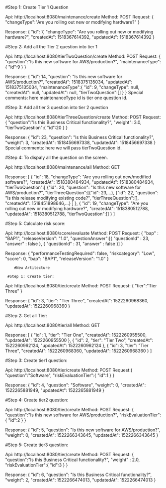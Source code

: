 #Step 1: Create Tier 1 Question

Api: http://localhost:8080/maintenance/create
Method: POST
Request: {
           "changeType":"Are you rolling out new or modifying hardware?"
         }

Response: {
          "id": 7,
          "changeType": "Are you rolling out new or modifying hardware?",
          "createdAt": 1518367614392,
          "updatedAt": 1518367614392
          }
          
          
#Step 2: Add all the Tier 2 question into tier 1

Api: http://localhost:8080/tierTwoQuestion/create
Method: POST
Request: {
           "question":"Is this new software for AWS/production?",
           "maintenanceType":{
             "id":9 
           }
         }

Response: {
          "id": 14,
          "question": "Is this new software for AWS/production?",
          "createdAt": 1518375135034,
          "updatedAt": 1518375135034,
          "maintenanceType":{
          "id": 9,
          "changeType": null,
          "createdAt": null,
          "updatedAt": null,
          "tierTwoQuestion":[]
          }
          }
 Special comments: here maintenanceType id is tier one question id.
 
 #Step 3: Add all tier 3 question into tier 2 question
 
Api: http://localhost:8080/tierThreeQuestion/create
Method: POST
Request: {
           "question":"Is this Business Critical functionality?",
           "weight": 3.0,
           "tierTwoQuestion":{
             "id":20
           }
         }

Response: {
          "id": 23,
          "question": "Is this Business Critical functionality?",
          "weight": 3,
          "createdAt": 1518456697338,
          "updatedAt": 1518456697338
          }
 Special comments: here we will pass tierTwoQuestion id.
 
 #Step 4: To dispaly all the question on the screen.
 
 Api: http://localhost:8080/maintenance/all
 Method: GET
 
 Response: [
           {
           "id": 18,
           "changeType": "Are you rolling out new/modified software?",
           "createdAt": 1518380484934,
           "updatedAt": 1518380484934,
           "tierTwoQuestion":[
           {"id": 20, "question": "Is this new software for AWS/production?", "tierThreeQuestion":[{"id": 23,…},
           {"id": 22, "question": "Is this release modifying existing code?", "tierThreeQuestion":[], "createdAt": 1518451898646,…}
           ]
           },
           {
           "id": 19,
           "changeType": "Are you rolling out new or modifying hardware?",
           "createdAt": 1518380512788,
           "updatedAt": 1518380512788,
           "tierTwoQuestion":[]
           }
           ]
           
   #Step 5: Calculate risk score:
   
   Api: http://localhost:8080/score/evaluate
   Method: POST
   Request: {
  				"bap" : "BAP1",
   			 	"releaseVersion": "1.0",
  				"questionAnswer":[{
    					"questionId" : 23,
    					"answer" : false
  				},
  				{
    					"questionId" : 31,
    					"answer" : false
  				}]
			}
   
   Response: {
				"performanceTestingRequired": false,
				"riskcategory": "Low",
				"score": 0,
				"bap": "BAP1",
				"releaseVersion": "1.0"
			}

			
		#New Artitecture 
			
	 #Step 1: Create tier:
   
   Api: http://localhost:8080/tier/create
   Method: POST
   Request: {
  		"tier":"Tier Three"
	}
   
   Response: {
	"id": 3,
	"tier": "Tier Three",
	"createdAt": 1522260968360,
	"updatedAt": 1522260968360
}

#Step 2: Get all Tier:
   
   Api: http://localhost:8080/tier/all
   Method: GET
   
   
   Response: [
		{
			"id": 1,
			"tier": "Tier One",
			"createdAt": 1522260955500,
			"updatedAt": 1522260955500
		},
		{
			"id": 2,
			"tier": "Tier Two",
			"createdAt": 1522260962124,
			"updatedAt": 1522260962124
		},
		{
			"id": 3,
			"tier": "Tier Three",
			"createdAt": 1522260968360,
			"updatedAt": 1522260968360
		}
	]
	
#Step 3: Create  tier1 question:

 Api: http://localhost:8080/tier/create
   Method: POST
   Request:{
  	"question":"Software",
 	 "riskEvaluationTier":{
    		"id":1
  		}
	}
   
   Response: {
		"id": 4,
		"question": "Software",
		"weight": 0,
		"createdAt": 1522265881949,
		"updatedAt": 1522265881949
	}
	
#Step 4: Create  tier2 question:

 Api: http://localhost:8080/tier/create
   Method: POST
   Request:
		{
	  		"question":"Is this new software for AWS/production?",
	  		"riskEvaluationTier":{
	    			"id":2
	  		}
		}
   
   Response: 
	{
		"id": 5,
		"question": "Is this new software for AWS/production?",
		"weight": 0,
		"createdAt": 1522266343645,
		"updatedAt": 1522266343645
	}
	
#Step 5: Create  tier3 question:

 Api: http://localhost:8080/tier/create
   Method: POST
   Request:
	{
	  "question":"Is this Business Critical functionality?",
	  "weight" : 2.0,
	  "riskEvaluationTier":{
	    "id":3
	  }
	}
   
   Response: 
	{
		"id": 6,
		"question": "Is this Business Critical functionality?",
		"weight": 2,
		"createdAt": 1522266474013,
		"updatedAt": 1522266474013
	}
	
	
	
